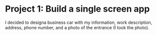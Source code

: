 Project 1: Build a single screen app
====================================
I decided to designa business car with my information, work description, address, phone number, and a photo of the entrance (I took the photo).
